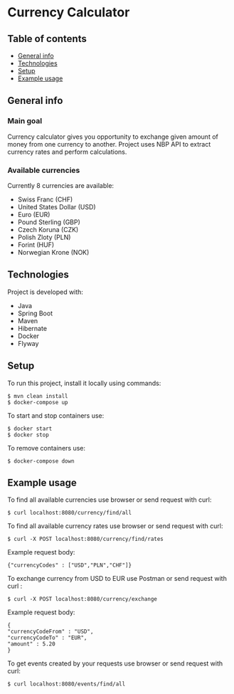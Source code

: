 # Currency Calculator

## Table of contents
* [General info](#general-info)
* [Technologies](#technologies)
* [Setup](#setup)
* [Example usage](#example-usage)

## General info

### Main goal

Currency calculator gives you opportunity to exchange given amount of money from one currency to another. Project uses NBP API to extract currency rates and perform calculations.

### Available currencies 

Currently 8 currencies are available:
* Swiss Franc (CHF)
* United States Dollar (USD)
* Euro (EUR)
* Pound Sterling (GBP)
* Czech Koruna (CZK)
* Polish Zloty (PLN)
* Forint (HUF)
* Norwegian Krone (NOK)

## Technologies

Project is developed with:
* Java
* Spring Boot
* Maven
* Hibernate
* Docker
* Flyway

## Setup

To run this project, install it locally using commands:

```
$ mvn clean install
$ docker-compose up
```

To start and stop containers use:

```
$ docker start
$ docker stop
```

To remove containers use:

```
$ docker-compose down
```

## Example usage

To find all available currencies use browser or send request with curl:

```
$ curl localhost:8080/currency/find/all
```

To find all available currency rates use browser or send request with curl:

```
$ curl -X POST localhost:8080/currency/find/rates
```

Example request body:

```
{"currencyCodes" : ["USD","PLN","CHF"]}
```


To exchange currency from USD to EUR use Postman or send request with curl :

```
$ curl -X POST localhost:8080/currency/exchange
```

Example request body:

```
{
"currencyCodeFrom" : "USD",
"currencyCodeTo" : "EUR",
"amount" : 5.20
}
```

To get events created by your requests use browser or send request with curl:

```
$ curl localhost:8080/events/find/all
```

